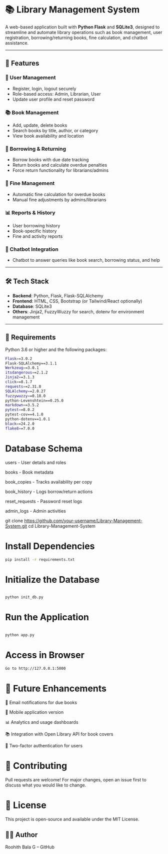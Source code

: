 # 📚 Library Management System

A web-based application built with **Python Flask** and **SQLite3**, designed to streamline and automate library operations such as book management, user registration, borrowing/returning books, fine calculation, and chatbot assistance.

---

## 🚀 Features

### 👤 User Management
- Register, login, logout securely
- Role-based access: Admin, Librarian, User
- Update user profile and reset password

### 📚 Book Management
- Add, update, delete books
- Search books by title, author, or category
- View book availability and location

### 🔄 Borrowing & Returning
- Borrow books with due date tracking
- Return books and calculate overdue penalties
- Force return functionality for librarians/admins

### 💸 Fine Management
- Automatic fine calculation for overdue books
- Manual fine adjustments by admins/librarians

### 📊 Reports & History
- User borrowing history
- Book-specific history
- Fine and activity reports

### 🤖 Chatbot Integration
- Chatbot to answer queries like book search, borrowing status, and help

---

## 🛠 Tech Stack

- **Backend**: Python, Flask, Flask-SQLAlchemy
- **Frontend**: HTML, CSS, Bootstrap (or Tailwind/React optionally)
- **Database**: SQLite3
- **Others**: Jinja2, FuzzyWuzzy for search, dotenv for environment management

---

## 💾 Requirements

Python 3.6 or higher and the following packages:
``` bash
Flask==3.0.2
Flask-SQLAlchemy==3.1.1
Werkzeug==3.0.1
itsdangerous==2.1.2
Jinja2==3.1.3
click==8.1.7
requests==2.31.0
SQLAlchemy==2.0.27
fuzzywuzzy==0.18.0
python-Levenshtein==0.25.0
markdown==3.5.2
pytest==8.0.2
pytest-cov==4.1.0
python-dotenv==1.0.1
black==24.2.0
flake8==7.0.0
```
 # Database Schema

users - User details and roles

books - Book metadata

book_copies - Tracks availability per copy

book_history - Logs borrow/return actions

reset_requests - Password reset logs

admin_logs - Admin activities


git clone https://github.com/your-username/Library-Management-System.git
cd Library-Management-System
# Install Dependencies
```bash
pip install -r requirements.txt
```
# Initialize the Database
```bash

python init_db.py
```
# Run the Application
``` bash

python app.py
```
# Access in Browser
``` bash
Go to http://127.0.0.1:5000
```

# 🌟 Future Enhancements
📧 Email notifications for due books

📱 Mobile application version

📊 Analytics and usage dashboards

📚 Integration with Open Library API for book covers

🔐 Two-factor authentication for users

# 🤝 Contributing
Pull requests are welcome! For major changes, open an issue first to discuss what you would like to change.

# 📄 License
This project is open-source and available under the MIT License.

## 👨‍💻 Author
Roohith Bala G – GitHub
